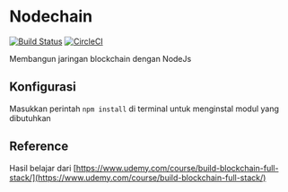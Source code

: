 # Nodechain

[![Build Status](https://travis-ci.com/arifai/nodechain.svg?branch=master)](https://travis-ci.com/arifai/nodechain) [![CircleCI](https://circleci.com/gh/arifai/nodechain.svg?branch=master)](https://circleci.com/gh/arifai/nodechain)

Membangun jaringan blockchain dengan NodeJs

## Konfigurasi

Masukkan perintah `npm install` di terminal untuk menginstal modul yang dibutuhkan

## Reference

Hasil belajar dari [https://www.udemy.com/course/build-blockchain-full-stack/](https://www.udemy.com/course/build-blockchain-full-stack/)
